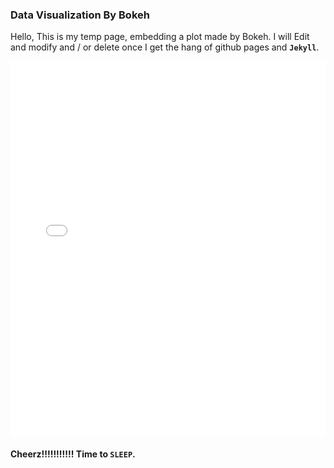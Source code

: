 ### Data Visualization By Bokeh

Hello, This is my temp page, embedding a plot made by Bokeh.
I will Edit and modify and / or delete once I get the hang of github pages and __```Jekyll```__.

<iframe src="/assets/plotz/flowers.html"
    sandbox="allow-same-origin allow-scripts"
    width="100%"
    height="600"
    scrolling="no"
    seamless="seamless"
    frameborder="0">
</iframe>


#### Cheerz!!!!!!!!!!! Time to **```SLEEP```**.
